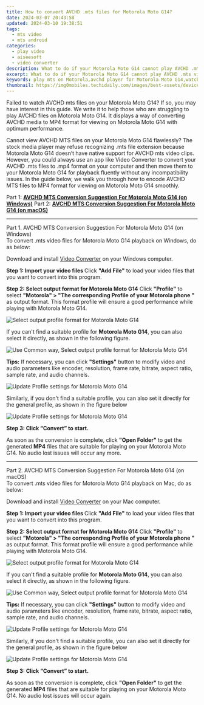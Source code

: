 ```yaml
---
title: How to convert AVCHD .mts files for Motorola Moto G14?
date: 2024-03-07 20:43:58
updated: 2024-03-10 19:38:51
tags: 
  - mts video
  - mts android
categories: 
  - play video
  - aiseesoft
  - video converter
description: What to do if your Motorola Moto G14 cannot play AVCHD .mts video clips? If you fail or have problems playing AVCHD MTS files on your Motorola Moto G14, you can follow our solution to solve the issue.
excerpt: What to do if your Motorola Moto G14 cannot play AVCHD .mts video clips? If you fail or have problems playing AVCHD MTS files on your Motorola Moto G14, you can follow our solution to solve the issue.
keywords: play mts on Motorola,avchd player for Motorola Moto G14,watch avchd on Moto G14,avchd to Motorola Moto G14 converter,play avchd on Motorola Moto G14,play avchd files on Motorola Moto G14,playing mts videos on phone android,video to mts converter for android,mts converter for android,best mts transcoder android,how to converter 720p to mts on android,mts converter android 2018
thumbnail: https://img0mobiles.techidaily.com/images/best-assets/devices/motorola/motorola-moto-g14/2.jpg
---
```



<div class="atpl-content atpl-for-aiseesoft-video-converter play-mts-on-android">

<div class="atpl-post-description-part-1">
<div class="tpl-content-sub-paragraph-normal">
  <p>
    Failed to watch AVCHD mts files on your Motorola Moto G14? If so, you may have interest in this guide. We write it to help those who are struggling to play AVCHD files on Motorola Moto G14. It displays a way of converting AVCHD media to MP4 format for viewing on Motorola Moto G14 with optimum performance.
  </p>
</div>
</div>



<div class="atpl-post-device-model-description">
  
</div>

<div class="atpl-post-description-part-2">
<div class="tpl-content-sub-paragraph-content">
  <p>
    Cannot view AVCHD MTS files on your Motorola Moto G14 flawlessly? The stock media player may refuse recognizing .mts file extension because Motorola Moto G14 doesn’t have native support for AVCHD mts video clips. However, you could always use an app like Video Converter to convert your AVCHD .mts files to .mp4 format on your computer and then move them to your Motorola Moto G14 for playback fluently without any incompatibility issues. In the guide below, we walk you through how to encode AVCHD MTS files to MP4 format for viewing on Motorola Moto G14 smoothly.
  </p>
</div>
</div>

Part 1: <strong><a href="#p1">AVCHD MTS Conversion Suggestion For Motorola Moto G14 (on Windows)</a></strong>
Part 2: <strong><a href="#p2">AVCHD MTS Conversion Suggestion For Motorola Moto G14 (on macOS)</a></strong>

<!-- Part 1 -->
<a id="p1" name="p1" ></a><hr>

<div class="atpl-step-part-style">Part 1. AVCHD MTS Conversion Suggestion For Motorola Moto G14 (on Windows)</div>
To convert .mts video files for Motorola Moto G14 playback on Windows, do as below:

Download and install <a class="atpl-step-content-a-style" href="https://tools.techidaily.com/aiseesoft-total-video-converter/" target="_blank" rel="noopener">Video Converter</a> on your Windows computer.

<strong>Step 1: Import your video files </strong>
Click <b>"Add File"</b> to load your video files that you want to convert into this program.

<strong>Step 2: Select output format for Motorola Moto G14</strong>
Click <b>"Profile"</b> to select <b>"Motorola" > "The corresponding Profile of your Motorola phone "</b> as output format. This format profile will ensure a good performance while playing with Motorola Moto G14.

<img src="https://tools.techidaily.com/images/apps/aiseesoft/video-converter/devices/moto/fv.mp4/win/profile-3.png" class="atpl-imgstyle" alt="Select output profile format for Motorola Moto G14" />

If you can't find a suitable profile for **Motorola Moto G14**, you can also select it directly, as shown in the following figure.

<img src="https://tools.techidaily.com/images/apps/aiseesoft/video-converter/devices/common_android/fv.mp4/win/profile.png" class="atpl-imgstyle" alt="Use Common way, Select output profile format for Motorola Moto G14" />

<strong>Tips:</strong>
If necessary, you can click <b>"Settings"</b> button to modify video and audio parameters like encoder, resolution, frame rate, bitrate, aspect ratio, sample rate, and audio channels. 

<img src="https://tools.techidaily.com/images/apps/aiseesoft/video-converter/devices/moto/fv.mp4/win/settings-5.png" class="atpl-imgstyle"  alt="Update Profile settings for Motorola Moto G14" />

Similarly, if you don't find a suitable profile, you can also set it directly for the general profile, as shown in the figure below

<img src="https://tools.techidaily.com/images/apps/aiseesoft/video-converter/devices/common_android/fv.mp4/win/settings.png" class="atpl-imgstyle"  alt="Update Profile settings for Motorola Moto G14" />

<strong>Step 3: Click “Convert” to start.</strong>

As soon as the conversion is complete, click <b>"Open Folder"</b> to get the generated <b>MP4</b> files that are suitable for playing on your Motorola Moto G14. No audio lost issues will occur any more.

<!-- Part 2 -->
<a id="p2" name="p2"></a><hr>

<div class="atpl-step-part-style">Part 2. AVCHD MTS Conversion Suggestion For Motorola Moto G14 (on macOS)</div>
To convert .mts video files for Motorola Moto G14 playback on Mac, do as below:

Download and install <a class="atpl-step-content-a-style" href="https://tools.techidaily.com/aiseesoft-total-video-converter/" target="_blank" rel="noopener">Video Converter</a> on your Mac computer.

<strong>Step 1: Import your video files </strong>
Click <b>"Add File"</b> to load your video files that you want to convert into this program.

<strong>Step 2: Select output format for Motorola Moto G14</strong>
Click <b>"Profile"</b> to select <b>"Motorola" > "The corresponding Profile of your Motorola phone "</b> as output format. This format profile will ensure a good performance while playing with Motorola Moto G14.

<img src="https://tools.techidaily.com/images/apps/aiseesoft/video-converter/devices/moto/fv.mp4/mac/profile.png" class="atpl-imgstyle" alt="Select output profile format for Motorola Moto G14" />

If you can't find a suitable profile for **Motorola Moto G14**, you can also select it directly, as shown in the following figure.

<img src="https://tools.techidaily.com/images/apps/aiseesoft/video-converter/devices/common_android/fv.mp4/mac/profile.png" class="atpl-imgstyle" alt="Use Common way, Select output profile format for Motorola Moto G14" />

<strong>Tips:</strong>
If necessary, you can click <b>"Settings"</b> button to modify video and audio parameters like encoder, resolution, frame rate, bitrate, aspect ratio, sample rate, and audio channels. 

<img src="https://tools.techidaily.com/images/apps/aiseesoft/video-converter/devices/moto/fv.mp4/mac/settings.png" class="atpl-imgstyle"  alt="Update Profile settings for Motorola Moto G14" />

Similarly, if you don't find a suitable profile, you can also set it directly for the general profile, as shown in the figure below

<img src="https://tools.techidaily.com/images/apps/aiseesoft/video-converter/devices/common_android/fv.mp4/win/settings.png" class="atpl-imgstyle"  alt="Update Profile settings for Motorola Moto G14" />

<strong>Step 3: Click “Convert” to start.</strong>


As soon as the conversion is complete, click <b>"Open Folder"</b> to get the generated <b>MP4</b> files that are suitable for playing on your Motorola Moto G14. No audio lost issues will occur again.


<ins class="adsbygoogle"
     style="display:block"
     data-ad-client="ca-pub-7571918770474297"
     data-ad-slot="8358498916"
     data-ad-format="auto"
     data-full-width-responsive="true"></ins>


</div>